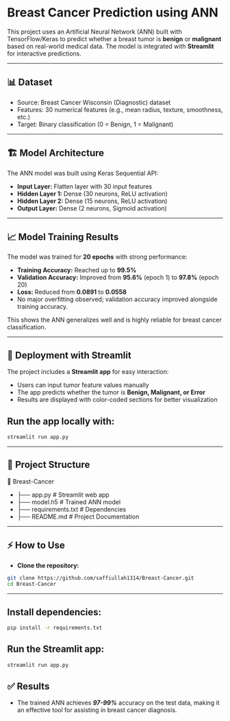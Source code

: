 # Breast Cancer Prediction using ANN  

This project uses an Artificial Neural Network (ANN) built with TensorFlow/Keras to predict whether a breast tumor is **benign** or **malignant** based on real-world medical data. The model is integrated with **Streamlit** for interactive predictions.  

---

## 📊 Dataset  
- Source: Breast Cancer Wisconsin (Diagnostic) dataset  
- Features: 30 numerical features (e.g., mean radius, texture, smoothness, etc.)  
- Target: Binary classification (0 = Benign, 1 = Malignant)  

---

## 🏗️ Model Architecture  
The ANN model was built using Keras Sequential API:  
- **Input Layer:** Flatten layer with 30 input features  
- **Hidden Layer 1:** Dense (30 neurons, ReLU activation)  
- **Hidden Layer 2:** Dense (15 neurons, ReLU activation)  
- **Output Layer:** Dense (2 neurons, Sigmoid activation)  

---

## 📈 Model Training Results  
The model was trained for **20 epochs** with strong performance:  

- **Training Accuracy:** Reached up to **99.5%**  
- **Validation Accuracy:** Improved from **95.6%** (epoch 1) to **97.8%** (epoch 20)  
- **Loss:** Reduced from **0.0891** to **0.0558**  
- No major overfitting observed; validation accuracy improved alongside training accuracy.  

This shows the ANN generalizes well and is highly reliable for breast cancer classification.  

---

## 🚀 Deployment with Streamlit  
The project includes a **Streamlit app** for easy interaction:  
- Users can input tumor feature values manually  
- The app predicts whether the tumor is **Benign, Malignant, or Error**  
- Results are displayed with color-coded sections for better visualization  

## Run the app locally with:  
```bash
streamlit run app.py

```
---
## 📂 Project Structure  

📂 Breast-Cancer
- ├── app.py              # Streamlit web app  
- ├── model.h5            # Trained ANN model  
- ├── requirements.txt    # Dependencies  
- ├── README.md           # Project Documentation  
---
## ⚡ How to Use  

- **Clone the repository:**  
```bash
git clone https://github.com/saffiullah1314/Breast-Cancer.git  
cd Breast-Cancer
```
---

## Install dependencies:
```bash
pip install -r requirements.txt

```
## Run the Streamlit app:
```bash
streamlit run app.py
```
## ✅ Results

- The trained ANN achieves ***97-99%*** accuracy on the test data, making it an effective tool for assisting in breast cancer diagnosis.

